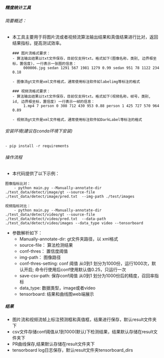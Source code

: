 ##### 精度统计工具

###### 简要概述：

 - 本工具主要用于将图片流或者视频流算法输出结果和真值结果进行比对，返回结果指标，提高测试效率。

   ```
   ### 图片流格式要求：
   - 算法输出结果以txt文件保存，目前仅支持txt。格式如下(图像名称，类别, 边界框坐标，置信度)，一行表示一张图的信息：
		000006.jpg sedan 1291 567 1981 1279 0.99 sedan 951 78 1122 234 0.18 
   
   - 图像流gt文件是xml文件格式，通常使用标注软件如labelimg等标注的格式
   
   ### 视频流格式要求：
   - 算法输出结果以txt文件保存，目前仅支持txt。格式如下(视频名称，帧号，类别, id, 边界框坐标，置信度) 一行表示一帧的信息：
		1.mp4 7 person 0 308 712 430 953 0.88 person 1 425 727 570 964 0.89 
		
   - 视频流gt文件是xml文件格式，通常使用标注软件如DarkLabel等标注的格式
   ```

   

###### 安装环境(建议在conda环境下安装)
	- pip install -r requirements
   

###### 操作流程

- 本代码提供了以下示例：      
```
图像指标比对：
	- python main.py --Manually-annotate-dir ./test_data/detect/image/gt --source-file ./test_data/detect/image/pred.txt  --img-path ./test/images   

视频指标对比：
	- python main.py --Manually-annotate-dir ./test_data/detect/video/gt --source-file ./test_data/detect/video/pred.txt  --data-path ./test_data/detect/video/images --data_type video --tensorboard
```


- 参数解析如下：
  - Manually-annotate-dir: gt文件夹路径，以 xml格式
  - source-file： 算法检测结果
  - conf-thres： 置信度阈值
  - img-path： 图像路径
  - conf-thres-setting: conf 阈值 从0到1 划分为1000份，运行1000次，默认开启; 命令行使用后conf使用默认值0.25，只运行一次
  - save-csv-path: 保存conf阈值 从0到1 划分为1000份后的精度，召回率指标
  - data_type: 数据类型，image或者video
  - tensorboard: 结果和曲线图web端展示
  
##### 结果
  - 图片流和视频流帧上标注预测框和真值框，结果进行保存，默认result文件夹下
  - csv文件存储conf阈值从1到1000(默认)下检测结果，结果默认存储在result文件夹下
  - PR曲线保存,结果默认存储在result文件夹下
  - tensorboard log日志保存，默认result文件夹tensorboard_dirs
  
  
  

